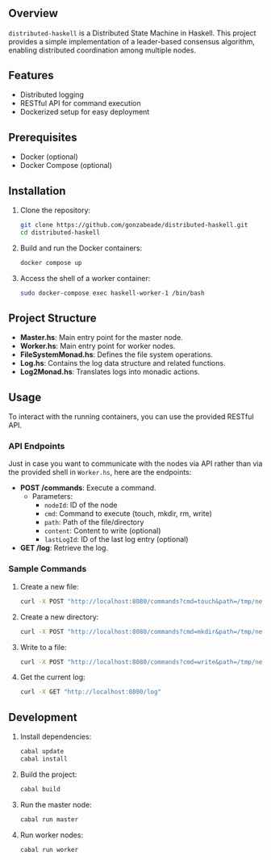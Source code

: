 # 

## Overview
`distributed-haskell` is a Distributed State Machine in Haskell. This project provides a simple implementation of a leader-based consensus algorithm, enabling distributed coordination among multiple nodes.

## Features
- Distributed logging
- RESTful API for command execution
- Dockerized setup for easy deployment

## Prerequisites 
- Docker (optional)
- Docker Compose (optional)

## Installation
1. Clone the repository:
    ```sh
    git clone https://github.com/gonzabeade/distributed-haskell.git
    cd distributed-haskell
    ```

2. Build and run the Docker containers:
    ```sh
    docker compose up
    ```

3. Access the shell of a worker container:
    ```sh
    sudo docker-compose exec haskell-worker-1 /bin/bash
    ```

## Project Structure
- **Master.hs**: Main entry point for the master node.
- **Worker.hs**: Main entry point for worker nodes.
- **FileSystemMonad.hs**: Defines the file system operations.
- **Log.hs**: Contains the log data structure and related functions.
- **Log2Monad.hs**: Translates logs into monadic actions.

## Usage
To interact with the running containers, you can use the provided RESTful API.

### API Endpoints

Just in case you want to communicate with the nodes via API rather than via the provided shell in `Worker.hs`, here are the endpoints: 

- **POST /commands**: Execute a command.
  - Parameters:
    - `nodeId`: ID of the node
    - `cmd`: Command to execute (touch, mkdir, rm, write)
    - `path`: Path of the file/directory
    - `content`: Content to write (optional)
    - `lastLogId`: ID of the last log entry (optional)
- **GET /log**: Retrieve the log.

### Sample Commands
1. Create a new file:
    ```sh
    curl -X POST "http://localhost:8080/commands?cmd=touch&path=/tmp/newfile.txt&nodeId=node1"
    ```

2. Create a new directory:
    ```sh
    curl -X POST "http://localhost:8080/commands?cmd=mkdir&path=/tmp/newdir&nodeId=node1"
    ```

3. Write to a file:
    ```sh
    curl -X POST "http://localhost:8080/commands?cmd=write&path=/tmp/newfile.txt&content=HelloWorld&nodeId=node1"
    ```

4. Get the current log:
    ```sh
    curl -X GET "http://localhost:8080/log"
    ```

## Development
1. Install dependencies:
    ```sh
    cabal update
    cabal install
    ```

2. Build the project:
    ```sh
    cabal build
    ```

3. Run the master node:
    ```sh
    cabal run master
    ```

3. Run worker nodes:
    ```sh
    cabal run worker
    ```